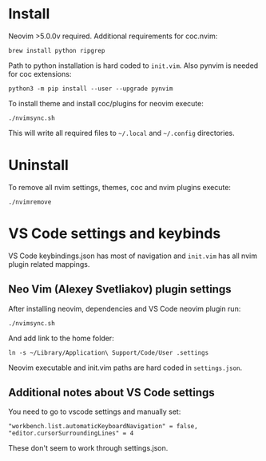 # Install

Neovim >5.0.0v required. Additional requirements for coc.nvim:

`brew install python ripgrep`

Path to python installation is hard coded to `init.vim`. Also pynvim is needed for coc extensions:

`python3 -m pip install --user --upgrade pynvim`

To install theme and install coc/plugins for neovim execute:

`./nvimsync.sh`

This will write all required files to `~/.local` and `~/.config` directories.

# Uninstall

To remove all nvim settings, themes, coc and nvim plugins execute:

`./nvimremove`

# VS Code settings and keybinds

VS Code keybindings.json has most of navigation and `init.vim` has all nvim plugin related mappings.

## Neo Vim (Alexey Svetliakov) plugin settings

After installing neovim, dependencies and VS Code neovim plugin run:

`./nvimsync.sh`

And add link to the home folder:

`ln -s ~/Library/Application\ Support/Code/User .settings`

Neovim executable and init.vim paths are hard coded in `settings.json`.

## Additional notes about VS Code settings

You need to go to vscode settings and manually set:

```
"workbench.list.automaticKeyboardNavigation" = false,
"editor.cursorSurroundingLines" = 4
```

These don't seem to work through settings.json.
